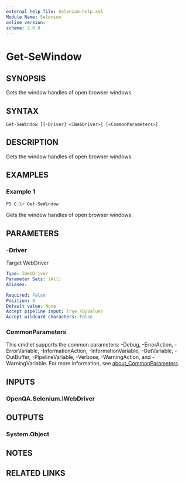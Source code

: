 ```yaml
---
external help file: Selenium-help.xml
Module Name: Selenium
online version:
schema: 2.0.0
---
```


# Get-SeWindow

## SYNOPSIS
Gets the window handles of open browser windows

## SYNTAX

```
Get-SeWindow [[-Driver] <IWebDriver>] [<CommonParameters>]
```

## DESCRIPTION
Gets the window handles of open browser windows

## EXAMPLES

### Example 1
```powershell
PS C:\> Get-SeWindow
```

Gets the window handles of open browser windows.

## PARAMETERS

### -Driver
Target WebDriver

```yaml
Type: IWebDriver
Parameter Sets: (All)
Aliases:

Required: False
Position: 0
Default value: None
Accept pipeline input: True (ByValue)
Accept wildcard characters: False
```

### CommonParameters
This cmdlet supports the common parameters: -Debug, -ErrorAction, -ErrorVariable, -InformationAction, -InformationVariable, -OutVariable, -OutBuffer, -PipelineVariable, -Verbose, -WarningAction, and -WarningVariable. For more information, see [about_CommonParameters](http://go.microsoft.com/fwlink/?LinkID=113216).

## INPUTS

### OpenQA.Selenium.IWebDriver

## OUTPUTS

### System.Object
## NOTES

## RELATED LINKS
